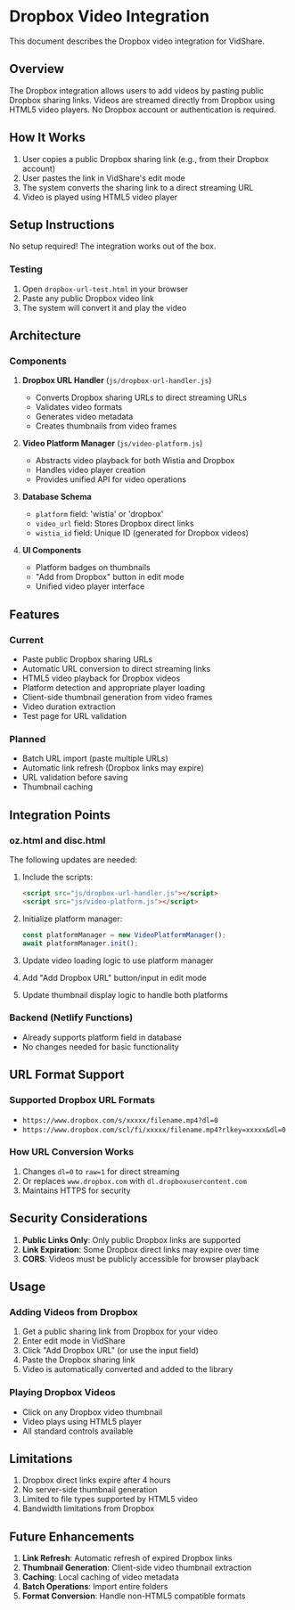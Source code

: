 # Dropbox Video Integration

This document describes the Dropbox video integration for VidShare.

## Overview

The Dropbox integration allows users to add videos by pasting public Dropbox sharing links. Videos are streamed directly from Dropbox using HTML5 video players. No Dropbox account or authentication is required.

## How It Works

1. User copies a public Dropbox sharing link (e.g., from their Dropbox account)
2. User pastes the link in VidShare's edit mode
3. The system converts the sharing link to a direct streaming URL
4. Video is played using HTML5 video player

## Setup Instructions

No setup required! The integration works out of the box.

### Testing

1. Open `dropbox-url-test.html` in your browser
2. Paste any public Dropbox video link
3. The system will convert it and play the video

## Architecture

### Components

1. **Dropbox URL Handler** (`js/dropbox-url-handler.js`)
   - Converts Dropbox sharing URLs to direct streaming URLs
   - Validates video formats
   - Generates video metadata
   - Creates thumbnails from video frames

2. **Video Platform Manager** (`js/video-platform.js`)
   - Abstracts video playback for both Wistia and Dropbox
   - Handles video player creation
   - Provides unified API for video operations

2. **Database Schema**
   - `platform` field: 'wistia' or 'dropbox'
   - `video_url` field: Stores Dropbox direct links
   - `wistia_id` field: Unique ID (generated for Dropbox videos)

3. **UI Components**
   - Platform badges on thumbnails
   - "Add from Dropbox" button in edit mode
   - Unified video player interface

## Features

### Current
- Paste public Dropbox sharing URLs
- Automatic URL conversion to direct streaming links
- HTML5 video playback for Dropbox videos
- Platform detection and appropriate player loading
- Client-side thumbnail generation from video frames
- Video duration extraction
- Test page for URL validation

### Planned
- Batch URL import (paste multiple URLs)
- Automatic link refresh (Dropbox links may expire)
- URL validation before saving
- Thumbnail caching

## Integration Points

### oz.html and disc.html
The following updates are needed:

1. Include the scripts:
   ```html
   <script src="js/dropbox-url-handler.js"></script>
   <script src="js/video-platform.js"></script>
   ```

2. Initialize platform manager:
   ```javascript
   const platformManager = new VideoPlatformManager();
   await platformManager.init();
   ```

3. Update video loading logic to use platform manager
4. Add "Add Dropbox URL" button/input in edit mode
5. Update thumbnail display logic to handle both platforms

### Backend (Netlify Functions)
- Already supports platform field in database
- No changes needed for basic functionality

## URL Format Support

### Supported Dropbox URL Formats
- `https://www.dropbox.com/s/xxxxx/filename.mp4?dl=0`
- `https://www.dropbox.com/scl/fi/xxxxx/filename.mp4?rlkey=xxxxx&dl=0`

### How URL Conversion Works
1. Changes `dl=0` to `raw=1` for direct streaming
2. Or replaces `www.dropbox.com` with `dl.dropboxusercontent.com`
3. Maintains HTTPS for security

## Security Considerations

1. **Public Links Only**: Only public Dropbox links are supported
2. **Link Expiration**: Some Dropbox direct links may expire over time
3. **CORS**: Videos must be publicly accessible for browser playback

## Usage

### Adding Videos from Dropbox

1. Get a public sharing link from Dropbox for your video
2. Enter edit mode in VidShare
3. Click "Add Dropbox URL" (or use the input field)
4. Paste the Dropbox sharing link
5. Video is automatically converted and added to the library

### Playing Dropbox Videos

- Click on any Dropbox video thumbnail
- Video plays using HTML5 player
- All standard controls available

## Limitations

1. Dropbox direct links expire after 4 hours
2. No server-side thumbnail generation
3. Limited to file types supported by HTML5 video
4. Bandwidth limitations from Dropbox

## Future Enhancements

1. **Link Refresh**: Automatic refresh of expired Dropbox links
2. **Thumbnail Generation**: Client-side video thumbnail extraction
3. **Caching**: Local caching of video metadata
4. **Batch Operations**: Import entire folders
5. **Format Conversion**: Handle non-HTML5 compatible formats
